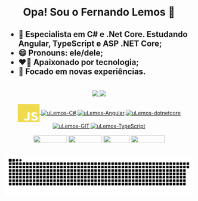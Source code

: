 <h1 align="center">Opa! Sou o Fernando Lemos 👋</h1>


<h2>
  <ul>
    <li> 🌱 Especialista em C# e .Net Core. Estudando <strong>Angular, TypeScript e ASP .NET Core</strong>;</li>
    <li> 😄 Pronouns: ele/dele;</li>
    <li> ❤️‍🔥 Apaixonado por tecnologia;</li> 
    <li> 🧿 Focado em novas experiências.</li>
  </ul>
</h2>

  <br>
<div align="center" style="display: inline_block">
  <a href="https://github.com/lefernando">
    
  <img height="180em" src="https://github-readme-stats.vercel.app/api?username=uLemos&show_icons=true&theme=synthwave&include_all_commits=true&count_private=true"/>
  <img height="180em" src="https://github-readme-stats.vercel.app/api/top-langs/?username=uLemos&layout=compact&langs_count=7&theme=synthwave"/>

</div>
 
  <div align="center" style="display: inline_block"><br>
  <img align="center" alt="uLemos-JS" height="50" width="60" src="https://raw.githubusercontent.com/devicons/devicon/master/icons/javascript/javascript-plain.svg">
  <img align="center" alt="uLemos-C#" height="50" width="60"         src="https://cdn.jsdelivr.net/gh/devicons/devicon/icons/csharp/csharp-original.svg" />
  <img align="center" alt="uLemos-Angular" height="50" width="60" src="https://cdn.jsdelivr.net/gh/devicons/devicon/icons/angularjs/angularjs-original.svg" />
  <img align="center" alt="uLemos-dotnetcore" height="50" width="60" src="https://cdn.jsdelivr.net/gh/devicons/devicon/icons/dotnetcore/dotnetcore-original.svg" />
  <img align="center" alt="uLemos-GIT" height="50" width="60"     src="https://cdn.jsdelivr.net/gh/devicons/devicon/icons/git/git-original.svg" /> 
  <img align="center" alt="uLemos-TypeScript" height="50" width="60" src="https://cdn.jsdelivr.net/gh/devicons/devicon/icons/typescript/typescript-original.svg" />
          
  </div>
  
  <div align="center" style="display: inline_block"><br>
   <a href="https://instagram.com/le.fernando_" target="_blank"><img src="https://img.shields.io/badge/-Instagram-%23E4405F?style=for-the-  badge&logo=instagram&logoColor=white" height="20" width="90" target="_blank"></a>
   <a href="https://discord.gg/Fernando Lemos#2392" target="_blank"><img src="https://img.shields.io/badge/Discord-7289DA?style=for-the-  badge&logo=discord&logoColor=white" height="20" width="90" target="_blank"></a> 
   <a href = "mailto:fsnvag12@gmail.com"><img src="https://img.shields.io/badge/-Gmail-%23333?style=for-the-  badge&logo=gmail&logoColor=white" height="20" width="70" target="_blank"></a>
   <a href="https://www.linkedin.com/in/fernandosantos77/" target="_blank"><img src="https://img.shields.io/badge/-LinkedIn-%230077B5?  style=for-the-badge&logo=linkedin&logoColor=white" height="20" width="90" target="_blank"></a><br>                    
  </div>  

  
  ##
  
  <div align="center"> 

  ![Snake animation](https://github.com/uLemos/uLemos/blob/output/github-contribution-grid-snake.svg)
    
  </div> 
 
